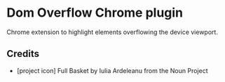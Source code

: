 # Dom Overflow Chrome plugin

Chrome extension to highlight elements overflowing the device viewport.

## Credits
- [project icon] Full Basket by Iulia Ardeleanu from the Noun Project